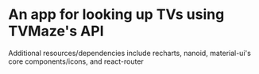 # An app for looking up TVs using TVMaze's API

Additional resources/dependencies include recharts, nanoid, material-ui's core components/icons, and react-router

